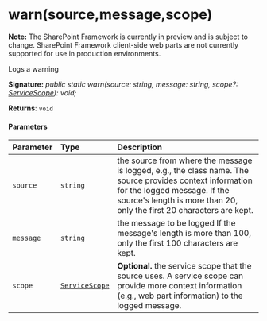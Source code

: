 # warn(source,message,scope)
**Note:** The SharePoint Framework is currently in preview and is subject to change. SharePoint Framework client-side web parts are not currently supported for use in production environments.



Logs a warning

**Signature:** _public static warn(source: string, message: string, scope?: [ServiceScope](../sp-core-library/servicescope.md)): void;_

**Returns**: `void`





#### Parameters


| Parameter	   | Type    | Description |
|:-------------|:---------------|:------------|
| `source`    | `string` | the source from where the message is logged, e.g., the class name. The source provides context information for the logged message. If the source's length is more than 20, only the first 20 characters are kept. |
| `message`    | `string` | the message to be logged If the message's length is more than 100, only the first 100 characters are kept. |
| `scope`    | [`ServiceScope`](../sp-core-library/servicescope.md) | __Optional.__ the service scope that the source uses. A service scope can provide more context information (e.g., web part information) to the logged message. |


